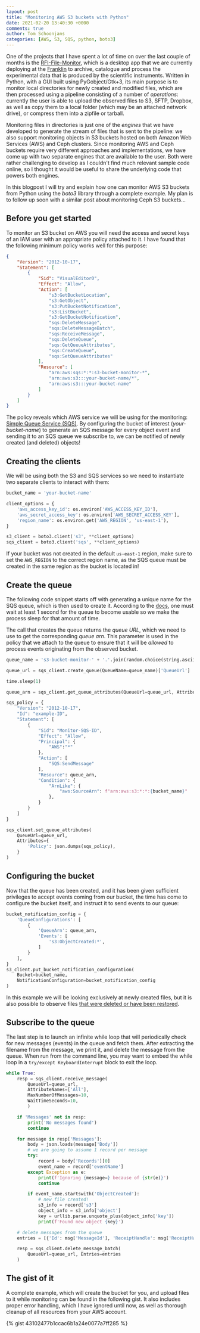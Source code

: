 ```yaml
---
layout: post
title: "Monitoring AWS S3 buckets with Python"
date: 2021-02-20 13:40:30 +0000
comments: true
author: Tom Schoonjans
categories: [AWS, S3, SQS, python, boto3]
---
```


One of the projects that I have spent a lot of time on over the last couple of months is the [RFI-File-Monitor](https://github.com/rosalindfranklininstitute/rfi-file-monitor), which is a desktop app that we are currently deploying at the [Franklin](https://www.rfi.ac.uk/) to archive, catalogue and process the experimental data that is produced by the scientific instruments. Written in Python, with a GUI built using PyGobject/Gtk+3, its main purpose is to monitor local directories for newly created and modified files, which are then processed using a pipeline consisting of a number of _operations_: currently the user is able to upload the observed files to S3, SFTP, Dropbox, as well as copy them to a local folder (which may be an attached network drive), or compress them into a zipfile or tarball.

Monitoring files in directories is just one of the _engines_ that we have developed to generate the stream of files that is sent to the pipeline: we also support monitoring objects in S3 buckets hosted on both Amazon Web Services (AWS) and Ceph clusters. Since monitoring AWS and Ceph buckets require very different approaches and implementations, we have come up with two separate engines that are available to the user. Both were rather challenging to develop as I couldn't find much relevant sample code online, so I thought it would be useful to share the underlying code that powers both engines.

In this blogpost I will try and explain how one can monitor AWS S3 buckets from Python using the *boto3* library through a complete example. My plan is to follow up soon with a similar post about monitoring Ceph S3 buckets...

## Before you get started

To monitor an S3 bucket on AWS you will need the access and secret keys of an IAM user with an appropriate policy attached to it. I have found that the following minimum policy works well for this purpose:

```json
{
    "Version": "2012-10-17",
    "Statement": [
        {
            "Sid": "VisualEditor0",
            "Effect": "Allow",
            "Action": [
                "s3:GetBucketLocation",
                "s3:GetObject",
                "s3:PutBucketNotification",
                "s3:ListBucket",
                "s3:GetBucketNotification",
                "sqs:DeleteMessage",
                "sqs:DeleteMessageBatch",
                "sqs:ReceiveMessage",
                "sqs:DeleteQueue",
                "sqs:GetQueueAttributes",
                "sqs:CreateQueue",
                "sqs:SetQueueAttributes"
            ],
            "Resource": [
                "arn:aws:sqs:*:*:s3-bucket-monitor-*",
                "arn:aws:s3:::your-bucket-name/*",
                "arn:aws:s3:::your-bucket-name"
            ]
        }
    ]
}
```

The policy reveals which AWS service we will be using for the monitoring: [Simple Queue Service (SQS)](https://aws.amazon.com/sqs/). By configuring the bucket of interest (_your-bucket-name_) to generate an SQS message for every object event and sending it to an SQS queue we subscribe to, we can be notified of newly created (and deleted) objects!

## Creating the clients

We will be using both the S3 and SQS services so we need to instantiate two separate clients to interact with them:

```python
bucket_name = 'your-bucket-name'

client_options = {
    'aws_access_key_id': os.environ['AWS_ACCESS_KEY_ID'],
    'aws_secret_access_key': os.environ['AWS_SECRET_ACCESS_KEY'],
    'region_name': os.environ.get('AWS_REGION', 'us-east-1'),
}

s3_client = boto3.client('s3', **client_options)
sqs_client = boto3.client('sqs', **client_options)
```

If your bucket was not created in the default `us-east-1` region, make sure to set the `AWS_REGION` to the correct region name, as the SQS queue must be created in the same region as the bucket is located in!

## Create the queue

The following code snippet starts off with generating a unique name for the SQS queue, which is then used to create it. According to the [docs](https://boto3.amazonaws.com/v1/documentation/api/latest/reference/services/sqs.html#SQS.Client.create_queue), one must wait at least 1 second for the queue to become usable so we make the process sleep for that amount of time.

The call that creates the queue returns the _queue URL_, which we need to use to get the corresponding _queue arn_. This parameter is used in the policy that we attach to the queue to ensure that it will be _allowed_ to process events originating from the observed bucket.

```python
queue_name = 's3-bucket-monitor-' + '.'.join(random.choice(string.ascii_lowercase) for i in range(10))

queue_url = sqs_client.create_queue(QueueName=queue_name)['QueueUrl']

time.sleep(1)

queue_arn = sqs_client.get_queue_attributes(QueueUrl=queue_url, AttributeNames=['QueueArn'])['Attributes']['QueueArn']

sqs_policy = {
    "Version": "2012-10-17",
    "Id": "example-ID",
    "Statement": [
        {
            "Sid": "Monitor-SQS-ID",
            "Effect": "Allow",
            "Principal": {
                "AWS":"*"  
            },
            "Action": [
                "SQS:SendMessage"
            ],
            "Resource": queue_arn,
            "Condition": {
                "ArnLike": {
                    "aws:SourceArn": f"arn:aws:s3:*:*:{bucket_name}"
                },
            }
        }
    ]
}

sqs_client.set_queue_attributes(
    QueueUrl=queue_url,
    Attributes={
        'Policy': json.dumps(sqs_policy),
    }
)
```

## Configuring the bucket

Now that the queue has been created, and it has been given sufficient privileges to accept events coming from our bucket, the time has come to configure the bucket itself, and instruct it to send events to our queue:

```python
bucket_notification_config = {
    'QueueConfigurations': [
        {
            'QueueArn': queue_arn,
            'Events': [
                's3:ObjectCreated:*',
            ]
        }
    ],
}
s3_client.put_bucket_notification_configuration(
    Bucket=bucket_name,
    NotificationConfiguration=bucket_notification_config
)
```

In this example we will be looking exclusively at newly created files, but it is also possible to observe files [that were deleted or have been restored](https://docs.aws.amazon.com/AmazonS3/latest/userguide/notification-how-to-event-types-and-destinations.html).

## Subscribe to the queue

The last step is to launch an infinite while loop that will periodically check for new messages (events) in the queue and fetch them. After extracting the filename from the message, we print it, and delete the message from the queue. When run from the command line, you may want to embed the while loop in a `try/except KeyboardInterrupt` block to exit the loop. 

```python
while True:
    resp = sqs_client.receive_message(
        QueueUrl=queue_url,
        AttributeNames=['All'],
        MaxNumberOfMessages=10,
        WaitTimeSeconds=10,
        )

    if 'Messages' not in resp:
        print('No messages found')
        continue

    for message in resp['Messages']:
        body = json.loads(message['Body'])
        # we are going to assume 1 record per message
        try:
            record = body['Records'][0]
            event_name = record['eventName']
        except Exception as e:
            print(f'Ignoring {message=} because of {str(e)}')
            continue

        if event_name.startswith('ObjectCreated'):
            # new file created!
            s3_info = record['s3']
            object_info = s3_info['object']
            key = urllib.parse.unquote_plus(object_info['key'])
            print(f'Found new object {key}')

    # delete messages from the queue
    entries = [{'Id': msg['MessageId'], 'ReceiptHandle': msg['ReceiptHandle']} for msg in resp['Messages']]

    resp = sqs_client.delete_message_batch(
        QueueUrl=queue_url, Entries=entries
    )
```

## The gist of it

A complete example, which will create the bucket for you, and upload files to it while monitoring can be found in the following gist. It also includes proper error handling, which I have ignored until now, as well as thorough cleanup of all resources from your AWS account.

{% gist 43102477b1ccac6b1a24e0077a7ff285 %}
